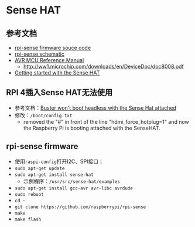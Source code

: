 # Sense HAT

## 参考文档

* [rpi-sense firmware souce code](https://github.com/raspberrypi/rpi-sense)
* [rpi-sense schematic](https://www.raspberrypi.org/documentation/hardware/sense-hat/images/Sense-HAT-V1_0.pdf)
* [AVR MCU Reference Manual](https://www.microchip.com/wwwproducts/en/ATTINY88)
  * http://ww1.microchip.com/downloads/en/DeviceDoc/doc8008.pdf
* [Getting started with the Sense HAT](https://projects.raspberrypi.org/en/projects/getting-started-with-the-sense-hat)

## RPI 4插入Sense HAT无法使用

* 参考文档：[Buster won't boot headless with the Sense Hat attached](https://www.raspberrypi.org/forums/viewtopic.php?t=243949)
* 修改：`/boot/config.txt`
  * removed the "#" in front of the line "hdmi_force_hotplug=1" and now the Raspberry Pi is booting attached with the SenseHAT.

## rpi-sense firmware 

* 使用`raspi-config`打开I2C、SPI接口；
* `sudo apt-get update`
* `sudo apt-get install sense-hat`
  * 示例程序：`/usr/src/sense-hat/examples`
* `sudo apt-get install gcc-avr avr-libc avrdude`
* `sudo reboot`
* `cd ~`
* `git clone https://github.com/raspberrypi/rpi-sense`
* `make`
* `make flash`